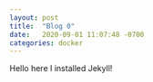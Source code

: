 ```yaml
---
layout: post
title:  "Blog 0"
date:   2020-09-01 11:07:48 -0700
categories: docker
---
```


Hello here
I installed Jekyll!
